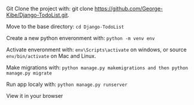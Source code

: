 Git Clone the project with: git clone https://github.com/George-Kibe/Django-TodoList.git.

Move to the base directory: ```cd Django-TodoList```

Create a new python enveronment with: ```python -m venv env```

Activate enveronment with: ```env\Scripts\activate``` on windows, or source ```env/bin/activate``` on Mac and Linux.


Make migrations with: ```python manage.py makemigrations and then python manage.py migrate```

Run app localy with: ```python manage.py runserver```

View it in your browser
